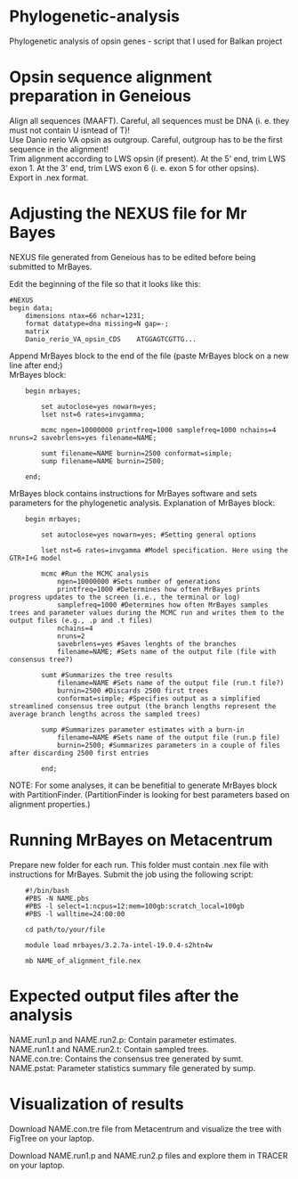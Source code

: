# Phylogenetic-analysis
Phylogenetic analysis of opsin genes - script that I used for Balkan project

# Opsin sequence alignment preparation in Geneious
Align all sequences (MAAFT). Careful, all sequences must be DNA (i. e. they must not contain U isntead of T)!  
Use Danio rerio VA opsin as outgroup. Careful, outgroup has to be the first sequence in the alignment!  
Trim alignment according to LWS opsin (if present). At the 5' end, trim LWS exon 1. At the 3' end, trim LWS exon 6 (i. e. exon 5 for other opsins).  
Export in .nex format.

# Adjusting the NEXUS file for Mr Bayes
NEXUS file generated from Geneious has to be edited before being submitted to MrBayes.

Edit the beginning of the file so that it looks like this:

    #NEXUS
    begin data;
    	dimensions ntax=66 nchar=1231;
    	format datatype=dna missing=N gap=-;
    	matrix
    	Danio_rerio_VA_opsin_CDS	ATGGAGTCGTTG...

Append MrBayes block to the end of the file (paste MrBayes block on a new line after end;)    
MrBayes block:

        begin mrbayes;

        	set autoclose=yes nowarn=yes;
        	lset nst=6 rates=invgamma;

        	mcmc ngen=10000000 printfreq=1000 samplefreq=1000 nchains=4 nruns=2 savebrlens=yes filename=NAME;

         	sumt filename=NAME burnin=2500 conformat=simple;
        	sump filename=NAME burnin=2500;

        end;

MrBayes block contains instructions for MrBayes software and sets parameters for the phylogenetic analysis.
Explanation of MrBayes block:

        begin mrbayes;

            set autoclose=yes nowarn=yes; #Setting general options

            lset nst=6 rates=invgamma #Model specification. Here using the GTR+I+G model
        
            mcmc #Run the MCMC analysis
                ngen=10000000 #Sets number of generations
                printfreq=1000 #Determines how often MrBayes prints progress updates to the screen (i.e., the terminal or log)
                samplefreq=1000 #Determines how often MrBayes samples trees and parameter values during the MCMC run and writes them to the output files (e.g., .p and .t files)
                nchains=4 
                nruns=2 
                savebrlens=yes #Saves lenghts of the branches
                filename=NAME; #Sets name of the output file (file with consensus tree?)

            sumt #Summarizes the tree results
                filename=NAME #Sets name of the output file (run.t file?)
                burnin=2500 #Discards 2500 first trees
                conformat=simple; #Specifies output as a simplified streamlined consensus tree output (the branch lengths represent the average branch lengths across the sampled trees)

            sump #Summarizes parameter estimates with a burn-in
                filename=NAME #Sets name of the output file (run.p file)
                burnin=2500; #Summarizes parameters in a couple of files after discarding 2500 first entries

            end;

NOTE:    For some analyses, it can be benefitial to generate MrBayes block with PartitionFinder. (PartitionFinder is looking for best parameters based on alignment properties.)

# Running MrBayes on Metacentrum
Prepare new folder for each run. This folder must contain .nex file with instructions for MrBayes.    Submit the job using the following script:

        #!/bin/bash
        #PBS -N NAME.pbs
        #PBS -l select=1:ncpus=12:mem=100gb:scratch_local=100gb
        #PBS -l walltime=24:00:00

        cd path/to/your/file

        module load mrbayes/3.2.7a-intel-19.0.4-s2htn4w

        mb NAME_of_alignment_file.nex

# Expected output files after the analysis

NAME.run1.p and NAME.run2.p: Contain parameter estimates.    
NAME.run1.t and NAME.run2.t: Contain sampled trees.    
NAME.con.tre: Contains the consensus tree generated by sumt.    
NAME.pstat: Parameter statistics summary file generated by sump.

# Visualization of results
Download NAME.con.tre file from Metacentrum and visualize the tree with FigTree on your laptop.

Download NAME.run1.p and NAME.run2.p files and explore them in TRACER on your laptop.
